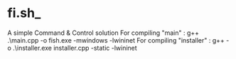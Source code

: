 # fi.sh_
A simple Command & Control solution
For compiling "main" : g++ .\main.cpp -o fish.exe -mwindows -lwininet
For compiling "installer" : g++ -o .\installer.exe installer.cpp -static -lwininet